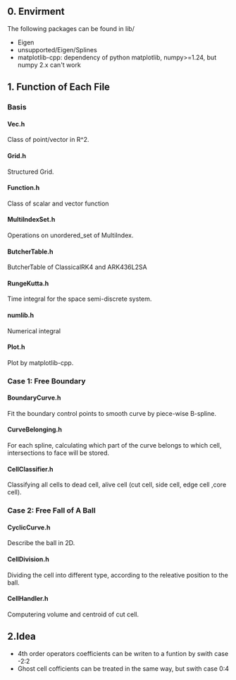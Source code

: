 ## 0. Envirment

The following packages can be found in lib/

+ Eigen
+ unsupported/Eigen/Splines
+ matplotlib-cpp: dependency of python matplotlib, numpy>=1.24, but numpy 2.x can't work

## 1. Function of Each File

### Basis

####  Vec.h

Class of point/vector in R^2.

#### Grid.h

Structured Grid.

#### Function.h

Class of scalar and vector function

#### MultiIndexSet.h

Operations on unordered_set of MultiIndex.

#### ButcherTable.h

ButcherTable of ClassicalRK4 and ARK436L2SA


#### RungeKutta.h

Time integral for the space semi-discrete system.

#### numlib.h

Numerical integral

#### Plot.h

Plot by matplotlib-cpp.

### Case 1: Free Boundary 

#### BoundaryCurve.h

Fit the boundary control points to smooth curve by piece-wise B-spline.  

#### CurveBelonging.h

For each spline, calculating which part of the curve belongs to which cell, intersections to face will be stored.

#### CellClassifier.h

Classifying all cells to dead cell, alive cell (cut cell, side cell, edge cell ,core cell).


### Case 2: Free Fall of A Ball

#### CyclicCurve.h

Describe the ball in 2D.

#### CellDivision.h

Dividing the cell into different type, according to the releative position to the ball.

#### CellHandler.h

Computering volume and centroid of cut cell.

## 2.Idea
+ 4th order operators coefficients can be writen to a funtion by swith case -2:2
+ Ghost cell cofficients can be treated in the same way, but swith case 0:4




